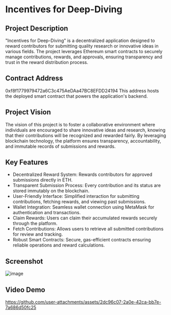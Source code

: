 # Incentives for Deep-Diving
## Project Description
"Incentives for Deep-Diving" is a decentralized application designed to reward contributors for submitting quality research or innovative ideas in various fields. The project leverages Ethereum smart contracts to securely manage contributions, rewards, and approvals, ensuring transparency and trust in the reward distribution process.

## Contract Address
0xf8f1779979472a6C3c475AeDAa47BC8EFDD24194
This address hosts the deployed smart contract that powers the application's backend.

## Project Vision
The vision of this project is to foster a collaborative environment where individuals are encouraged to share innovative ideas and research, knowing that their contributions will be recognized and rewarded fairly. By leveraging blockchain technology, the platform ensures transparency, accountability, and immutable records of submissions and rewards.

## Key Features
- Decentralized Reward System: Rewards contributors for approved submissions directly in ETH.
- Transparent Submission Process: Every contribution and its status are stored immutably on the blockchain.
- User-Friendly Interface: Simplified interaction for submitting contributions, fetching rewards, and viewing past submissions.
- Wallet Integration: Seamless wallet connection using MetaMask for authentication and transactions.
- Claim Rewards: Users can claim their accumulated rewards securely through the platform.
- Fetch Contributions: Allows users to retrieve all submitted contributions for review and tracking.
- Robust Smart Contracts: Secure, gas-efficient contracts ensuring reliable operations and reward calculations.

## Screenshot

![image](https://github.com/user-attachments/assets/8eb8a14b-3b8a-457b-8dbd-eb3b131e848b)

## Video Demo 



https://github.com/user-attachments/assets/2dc96c07-2a0e-42ca-bb7e-7a686d50fc25



